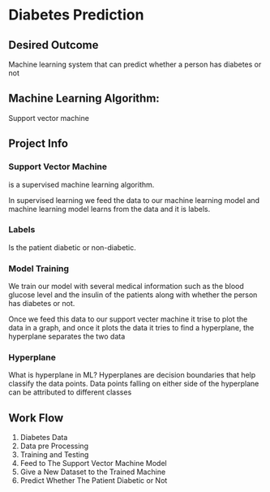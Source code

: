 # Diabetes Prediction

## Desired Outcome
Machine learning system that can predict whether a person has diabetes or not 

## Machine Learning Algorithm:
Support vector machine

## Project Info
### Support Vector Machine
is a supervised machine learning algorithm.

In supervised learning we feed the data to our machine learning model and machine learning model learns from the data and it is labels.

### Labels
Is the patient diabetic or non-diabetic.

### Model Training 
We train our model with several medical information such as the blood glucose level and the insulin of the patients
along with whether the person has diabetes or not.

Once we feed this data to our support vecter machine it trise to plot the data in a graph, and once it plots the data it tries to find a hyperplane, the hyperplane separates the two data 

### Hyperplane
What is hyperplane in ML?
Hyperplanes are decision boundaries that help classify the data points. Data points falling on either side of the hyperplane can be attributed to different classes

## Work Flow
1. Diabetes Data 
2. Data pre Processing 
3. Training and Testing
4. Feed to The Support Vector Machine Model
5. Give a New Dataset to the Trained Machine 
6. Predict Whether The Patient Diabetic or Not
